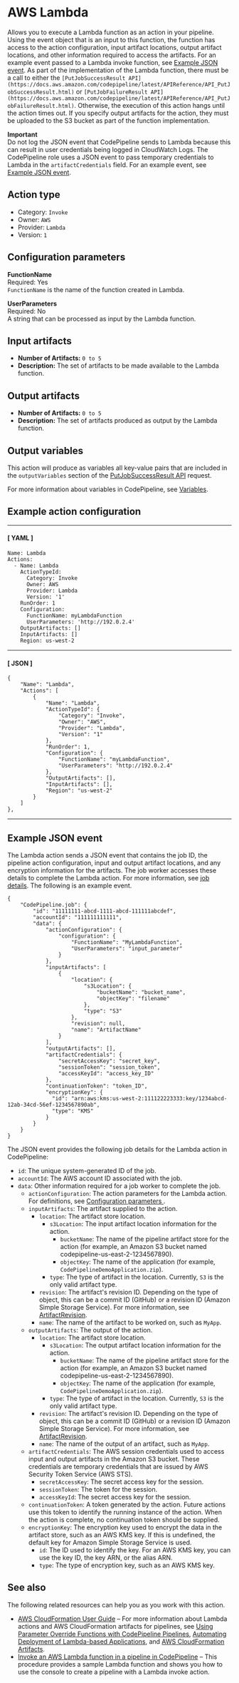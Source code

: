 # AWS Lambda<a name="action-reference-Lambda"></a>

Allows you to execute a Lambda function as an action in your pipeline\. Using the event object that is an input to this function, the function has access to the action configuration, input artifact locations, output artifact locations, and other information required to access the artifacts\. For an example event passed to a Lambda invoke function, see [Example JSON event](#action-reference-Lambda-event)\. As part of the implementation of the Lambda function, there must be a call to either the `[PutJobSuccessResult API](https://docs.aws.amazon.com/codepipeline/latest/APIReference/API_PutJobSuccessResult.html)` or `[PutJobFailureResult API](https://docs.aws.amazon.com/codepipeline/latest/APIReference/API_PutJobFailureResult.html)`\. Otherwise, the execution of this action hangs until the action times out\. If you specify output artifacts for the action, they must be uploaded to the S3 bucket as part of the function implementation\.

**Important**  
Do not log the JSON event that CodePipeline sends to Lambda because this can result in user credentials being logged in CloudWatch Logs\. The CodePipeline role uses a JSON event to pass temporary credentials to Lambda in the `artifactCredentials` field\. For an example event, see [Example JSON event](actions-invoke-lambda-function.md#actions-invoke-lambda-function-json-event-example)\.

## Action type<a name="action-reference-Lambda-type"></a>
+ Category: `Invoke`
+ Owner: `AWS`
+ Provider: `Lambda`
+ Version: `1`

## Configuration parameters<a name="action-reference-Lambda-config"></a>

**FunctionName**  
Required: Yes  
`FunctionName` is the name of the function created in Lambda\.

**UserParameters**  
Required: No  
A string that can be processed as input by the Lambda function\.

## Input artifacts<a name="action-reference-Lambda-input"></a>
+ **Number of Artifacts:** `0 to 5`
+ **Description:** The set of artifacts to be made available to the Lambda function\.

## Output artifacts<a name="action-reference-Lambda-output"></a>
+ **Number of Artifacts:** `0 to 5` 
+ **Description:** The set of artifacts produced as output by the Lambda function\.

## Output variables<a name="action-reference-Lambda-variables"></a>

This action will produce as variables all key\-value pairs that are included in the `outputVariables` section of the [PutJobSuccessResult API](https://docs.aws.amazon.com/codepipeline/latest/APIReference/API_PutJobSuccessResult.html) request\.

For more information about variables in CodePipeline, see [Variables](reference-variables.md)\.

## Example action configuration<a name="action-reference-Lambda-example"></a>

------
#### [ YAML ]

```
Name: Lambda
Actions:
  - Name: Lambda
    ActionTypeId:
      Category: Invoke
      Owner: AWS
      Provider: Lambda
      Version: '1'
    RunOrder: 1
    Configuration:
      FunctionName: myLambdaFunction
      UserParameters: 'http://192.0.2.4'
    OutputArtifacts: []
    InputArtifacts: []
    Region: us-west-2
```

------
#### [ JSON ]

```
{
    "Name": "Lambda",
    "Actions": [
        {
            "Name": "Lambda",
            "ActionTypeId": {
                "Category": "Invoke",
                "Owner": "AWS",
                "Provider": "Lambda",
                "Version": "1"
            },
            "RunOrder": 1,
            "Configuration": {
                "FunctionName": "myLambdaFunction",
                "UserParameters": "http://192.0.2.4"
            },
            "OutputArtifacts": [],
            "InputArtifacts": [],
            "Region": "us-west-2"
        }
    ]
},
```

------

## Example JSON event<a name="action-reference-Lambda-event"></a>

The Lambda action sends a JSON event that contains the job ID, the pipeline action configuration, input and output artifact locations, and any encryption information for the artifacts\. The job worker accesses these details to complete the Lambda action\. For more information, see [job details](https://docs.aws.amazon.com/codepipeline/latest/APIReference/API_JobDetails.html)\. The following is an example event\.

```
{
    "CodePipeline.job": {
        "id": "11111111-abcd-1111-abcd-111111abcdef",
        "accountId": "111111111111",
        "data": {
            "actionConfiguration": {
                "configuration": {
                    "FunctionName": "MyLambdaFunction",
                    "UserParameters": "input_parameter"
                }
            },
            "inputArtifacts": [
                {
                    "location": {
                        "s3Location": {
                            "bucketName": "bucket_name",
                            "objectKey": "filename"
                        },
                        "type": "S3"
                    },
                    "revision": null,
                    "name": "ArtifactName"
                }
            ],
            "outputArtifacts": [],
            "artifactCredentials": {
                "secretAccessKey": "secret_key",
                "sessionToken": "session_token",
                "accessKeyId": "access_key_ID"
            },
            "continuationToken": "token_ID",
            "encryptionKey": { 
              "id": "arn:aws:kms:us-west-2:111122223333:key/1234abcd-12ab-34cd-56ef-1234567890ab",
              "type": "KMS"
            }
        }
    }
}
```

The JSON event provides the following job details for the Lambda action in CodePipeline:
+ `id`: The unique system\-generated ID of the job\.
+ `accountId`: The AWS account ID associated with the job\.
+ `data`: Other information required for a job worker to complete the job\. 
  + `actionConfiguration`: The action parameters for the Lambda action\. For definitions, see [Configuration parameters ](#action-reference-Lambda-config)\.
  + `inputArtifacts`: The artifact supplied to the action\.
    + `location`: The artifact store location\.
      + `s3Location`: The input artifact location information for the action\.
        + `bucketName`: The name of the pipeline artifact store for the action \(for example, an Amazon S3 bucket named codepipeline\-us\-east\-2\-1234567890\)\.
        + `objectKey`: The name of the application \(for example, `CodePipelineDemoApplication.zip`\)\.
      + `type`: The type of artifact in the location\. Currently, `S3` is the only valid artifact type\.
    + `revision`: The artifact's revision ID\. Depending on the type of object, this can be a commit ID \(GitHub\) or a revision ID \(Amazon Simple Storage Service\)\. For more information, see [ArtifactRevision](https://docs.aws.amazon.com/codepipeline/latest/APIReference/API_ArtifactRevision.html)\.
    + `name`: The name of the artifact to be worked on, such as `MyApp`\.
  + `outputArtifacts`: The output of the action\.
    + `location`: The artifact store location\.
      + `s3Location`: The output artifact location information for the action\.
        + `bucketName`: The name of the pipeline artifact store for the action \(for example, an Amazon S3 bucket named codepipeline\-us\-east\-2\-1234567890\)\.
        + `objectKey`: The name of the application \(for example, `CodePipelineDemoApplication.zip`\)\.
      + `type`: The type of artifact in the location\. Currently, `S3` is the only valid artifact type\.
    + `revision`: The artifact's revision ID\. Depending on the type of object, this can be a commit ID \(GitHub\) or a revision ID \(Amazon Simple Storage Service\)\. For more information, see [ArtifactRevision](https://docs.aws.amazon.com/codepipeline/latest/APIReference/API_ArtifactRevision.html)\.
    + `name`: The name of the output of an artifact, such as `MyApp`\.
  + `artifactCredentials`: The AWS session credentials used to access input and output artifacts in the Amazon S3 bucket\. These credentials are temporary credentials that are issued by AWS Security Token Service \(AWS STS\)\.
    + `secretAccessKey`: The secret access key for the session\.
    + `sessionToken`: The token for the session\.
    + `accessKeyId`: The secret access key for the session\.
  + `continuationToken`: A token generated by the action\. Future actions use this token to identify the running instance of the action\. When the action is complete, no continuation token should be supplied\.
  + `encryptionKey`: The encryption key used to encrypt the data in the artifact store, such as an AWS KMS key\. If this is undefined, the default key for Amazon Simple Storage Service is used\. 
    + `id`: The ID used to identify the key\. For an AWS KMS key, you can use the key ID, the key ARN, or the alias ARN\. 
    + `type`: The type of encryption key, such as an AWS KMS key\.

## See also<a name="action-reference-Lambda-links"></a>

The following related resources can help you as you work with this action\.
+ [AWS CloudFormation User Guide](https://docs.aws.amazon.com/AWSCloudFormation/latest/UserGuide/) – For more information about Lambda actions and AWS CloudFormation artifacts for pipelines, see [Using Parameter Override Functions with CodePipeline Pipelines](https://docs.aws.amazon.com/AWSCloudFormation/latest/UserGuide/continuous-delivery-codepipeline-parameter-override-functions.html), [Automating Deployment of Lambda\-based Applications](https://docs.aws.amazon.com/lambda/latest/dg/automating-deployment.html), and [AWS CloudFormation Artifacts](https://docs.aws.amazon.com/AWSCloudFormation/latest/UserGuide/continuous-delivery-codepipeline-cfn-artifacts.html)\.
+ [Invoke an AWS Lambda function in a pipeline in CodePipeline](actions-invoke-lambda-function.md) – This procedure provides a sample Lambda function and shows you how to use the console to create a pipeline with a Lambda invoke action\.